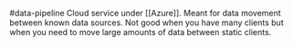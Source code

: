 #data-pipeline 
Cloud service under [[Azure]]. Meant for data movement between known data sources. Not good when you have many clients but when you need to move large amounts of data between static clients.